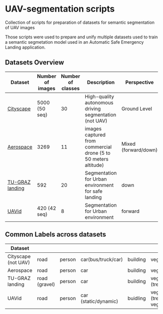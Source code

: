 # UAV-segmentation scripts
Collection of scripts for  preparation of datasets for semantic segmentation of UAV images

Those scripts were used to prepare and unify multiple datasets used to train a semantic segmetation model used in an Automatic Safe Emergency Landing application. 


## Datasets Overview

| Dataset         | Number of images | Number of classes | Description                                                     | Perspective          |
| --------------- | ---------------- | ----------------- | --------------------------------------------------------------- | -------------------- |
| [Cityscape](https://www.cityscapes-dataset.com/)| 5000 (50 seq)    | 30 | High-quality autonomous driving segmentation (not UAV)  | Ground Level         |
| [Aerospace](https://cutt.ly/phMhtsN)       | 3269  | 11  | images captured from commercial drone (5 to 50 meters altitude) | Mixed (forward/down) |
| [TU-GRAZ landing](https://cutt.ly/GhMhawL) | 592 | 20   | Segmentation for Urban environment for safe landing              | down                 |
| [UAVid](https://uavid.nl/)| 420 (42 seq)     | 8                 | Segmentation for Urban environment                              | forward              |


## Common Labels across datasets

| Dataset             |               |        |                      |          |                            |            |
| ------------------- | ------------- | ------ | -------------------- | -------- | -------------------------- | ---------- |
| Cityscape (not UAV) | road          | person | car(bus/truck/car)   | building | vegetation                 | background |
| Aerospace           | road          | person | car                  | building | vegetation                 | background |
| TU-GRAZ landing     | road (gravel) | person | car                  | building | vegetation (tree/gras)     | background |
| UAVid               | road          | person | car (static/dynamic) | buidling | vegetation (tree/low veg.) | background |
